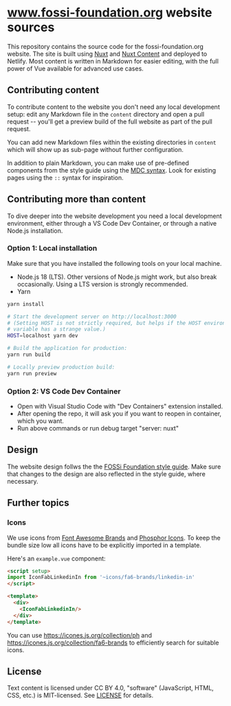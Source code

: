 # www.fossi-foundation.org website sources

This repository contains the source code for the fossi-foundation.org website.
The site is built using [Nuxt](https://nuxt.com/) and
[Nuxt Content](https://content.nuxtjs.org/) and deployed to Netlify. Most
content is written in Markdown for easier editing, with the full power of Vue
available for advanced use cases.

## Contributing content

To contribute content to the website you don't need any local development setup:
edit any Markdown file in the `content` directory and open a pull request --
you'll get a preview build of the full website as part of the pull request.

You can add new Markdown files within the existing directories in `content`
which will show up as sub-page without further configuration.

In addition to plain Markdown, you can make use of pre-defined components from
the style guide using the
[MDC syntax](https://content.nuxtjs.org/guide/writing/mdc). Look for existing
pages using the `::` syntax for inspiration.

## Contributing more than content

To dive deeper into the website development you need a local development
environment, either through a VS Code Dev Container, or through a native Node.js
installation.

### Option 1: Local installation

Make sure that you have installed the following tools on your local machine.

* Node.js 18 (LTS). Other versions of Node.js might work, but also break
  occasionally. Using a LTS version is strongly recommended.
* Yarn

```bash
yarn install

# Start the development server on http://localhost:3000
# (Setting HOST is not strictly required, but helps if the HOST environment
# variable has a strange value.)
HOST=localhost yarn dev

# Build the application for production:
yarn run build

# Locally preview production build:
yarn run preview
```

### Option 2: VS Code Dev Container

- Open with Visual Studio Code with "Dev Containers" extension installed.
- After opening the repo, it will ask you if you want to reopen in container, which you want.
- Run above commands or run debug target "server: nuxt"

## Design

The website design follws the the
[FOSSi Foundation style guide](https://zeroheight.com/822235964). Make sure that
changes to the design are also reflected in the style guide, where necessary.

## Further topics

### Icons

We use icons from [Font Awesome Brands](https://fontawesome.com/) and
[Phosphor Icons](https://phosphoricons.com/). To keep the bundle size low all
icons have to be explicitly imported in a template.

Here's an `example.vue` component:

```html
<script setup>
import IconFabLinkedinIn from '~icons/fa6-brands/linkedin-in'
</script>

<template>
  <div>
    <IconFabLinkedinIn/>
  </div>
</template>
```

You can use https://icones.js.org/collection/ph and
https://icones.js.org/collection/fa6-brands to efficiently search for suitable
icons.

## License

Text content is licensed under CC BY 4.0, "software" (JavaScript, HTML, CSS,
etc.) is MIT-licensed. See [LICENSE](LICENSE) for details.
